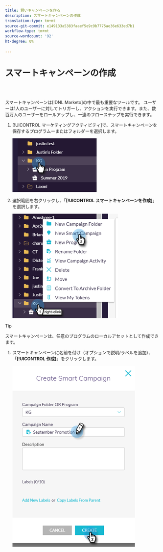 ```yaml
---
title: 賢いキャンペーンを作る
description: スマートキャンペーンの作成
translation-type: tm+mt
source-git-commit: e149133a5383faaef5e9c9b7775ae36e633ed7b1
workflow-type: tm+mt
source-wordcount: '92'
ht-degree: 0%

---
```



# スマートキャンペーンの作成

<br> 

スマートキャンペーンは[!DNL Marketo]の中で最も重要なツールです。 ユーザーは1人のユーザーに対してトリガーし、アクションを実行できます。また、数百万人のユーザーをロールアップし、一連のフローステップを実行できます。

1. [!UICONTROL マーケティングアクティビティ]で、スマートキャンペーンを保存するプログラムーまたはフォルダーを選択します。

   ![イメージ1](/help/sky/assets/smart-campaigns/create-a-smart-campaign/create-a-smart-campaign-1.png)

1. 選択範囲を右クリックし、「**[!UICONTROL スマートキャンペーンを作成]**」を選択します。

   ![イメージ2](/help/sky/assets/smart-campaigns/create-a-smart-campaign/create-a-smart-campaign-2.png)

>[!TIP]
>
>スマートキャンペーンは、任意のプログラムのローカルアセットとして作成できます。

1. スマートキャンペーンに名前を付け（オプションで説明/ラベルを追加）、「**[!UICONTROL 作成]**」をクリックします。

   ![イメージ3](/help/sky/assets/smart-campaigns/create-a-smart-campaign/create-a-smart-campaign-3.png)
